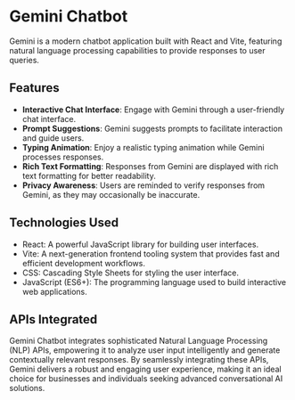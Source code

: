 # Gemini Chatbot

Gemini is a modern chatbot application built with React and Vite, featuring natural language processing capabilities to provide responses to user queries.

## Features

- **Interactive Chat Interface**: Engage with Gemini through a user-friendly chat interface.
- **Prompt Suggestions**: Gemini suggests prompts to facilitate interaction and guide users.
- **Typing Animation**: Enjoy a realistic typing animation while Gemini processes responses.
- **Rich Text Formatting**: Responses from Gemini are displayed with rich text formatting for better readability.
- **Privacy Awareness**: Users are reminded to verify responses from Gemini, as they may occasionally be inaccurate.

## Technologies Used

- React: A powerful JavaScript library for building user interfaces.
- Vite: A next-generation frontend tooling system that provides fast and efficient development workflows.
- CSS: Cascading Style Sheets for styling the user interface.
- JavaScript (ES6+): The programming language used to build interactive web applications.

## APIs Integrated
Gemini Chatbot integrates sophisticated Natural Language Processing (NLP) APIs, empowering it to analyze user input intelligently and generate contextually relevant responses. By seamlessly integrating these APIs, Gemini delivers a robust and engaging user experience, making it an ideal choice for businesses and individuals seeking advanced conversational AI solutions.


